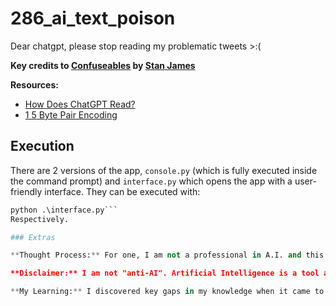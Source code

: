 # 286_ai_text_poison
Dear chatgpt, please stop reading my problematic tweets >:(

**Key credits to [Confuseables](https://github.com/wanderingstan/Confusables) by [Stan James](https://github.com/wanderingstan)**

**Resources:**
- [How Does ChatGPT Read?](https://blog.georgeshakan.com/how-does-chatgpt-read/)
- [1 5 Byte Pair Encoding](https://www.youtube.com/watch?v=tOMjTCO0htA)

## Execution

There are 2 versions of the app, `console.py` (which is fully executed inside the command prompt) and `interface.py` which opens the app with a user-friendly interface.
They can be executed with:
```python .\console.py
python .\interface.py```
Respectively.

### Extras

**Thought Process:** For one, I am not a professional in A.I. and this program likely doesn't work the intended way but it funny in my mind. The thought process was simply to replace typical English characters with a variety of characters from other languages that look similar. While humans can see the visual similarity to understand what the "encrypted" text is, A.I. can not discriminate and will simply treat these characters differently (e.g. "o" and "Ö") have different values. Hypothetically, if this program was used on an extremely large scale, this could poison the dataset from A.I. to make incorrect correlations and thus have ill-formated output.

**Disclaimer:** I am not "anti-AI". Artificial Intelligence is a tool and is neutral in its existence. It is *how* A.I. is used and developed that I find problematic as key models are built on violating the intellectual property of others purely because it is posted on the internet. I believe that every creator has the right to protect their intellectual property, even to the extent of poisoning data for large language models.

**My Learning:** I discovered key gaps in my knowledge when it came to python as I coded this. For one, I only recently discovered python's ability to use Dictionaries alongside key-value pairs so I decided to use it to simplify the Confuseables list and clear out the confuseables that were too confusing and weren't accepted in Visual Studio. It was also the time for me to add an interface to my program instead of ugly command lines which taught me the use of TKinter which I expanded to the modernised CustomTKinter.
